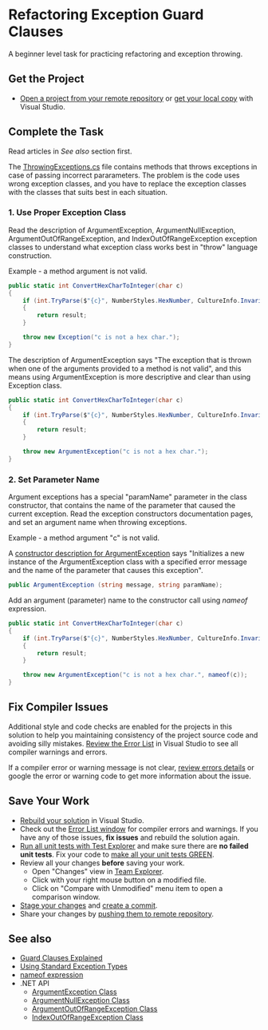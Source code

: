 # Refactoring Exception Guard Clauses

A beginner level task for practicing refactoring and exception throwing.


## Get the Project

* [Open a project from your remote repository](https://docs.microsoft.com/en-us/visualstudio/get-started/tutorial-open-project-from-repo) or [get your local copy](https://docs.microsoft.com/en-us/azure/devops/repos/git/clone#clone-from-another-git-provider) with Visual Studio.


## Complete the Task

Read articles in *See also* section first.

The [ThrowingExceptions.cs](ExceptionGuardClauses/ThrowingExceptions.cs) file contains methods that throws exceptions in case of passing incorrect pararameters. The problem is the code uses wrong exception classes, and you have to replace the exception classes with the classes that suits best in each situation.

### 1. Use Proper Exception Class

Read the description of ArgumentException, ArgumentNullException, ArgumentOutOfRangeException, and IndexOutOfRangeException exception classes to understand what exception class works best in "throw" language construction.

Example - a method argument is not valid.

```cs
public static int ConvertHexCharToInteger(char c)
{
    if (int.TryParse($"{c}", NumberStyles.HexNumber, CultureInfo.InvariantCulture, out int result))
    {
        return result;
    }

    throw new Exception("c is not a hex char.");
}
```

The description of ArgumentException says "The exception that is thrown when one of the arguments provided to a method is not valid", and this means using ArgumentException is more descriptive and clear than using Exception class.

```cs
public static int ConvertHexCharToInteger(char c)
{
    if (int.TryParse($"{c}", NumberStyles.HexNumber, CultureInfo.InvariantCulture, out int result))
    {
        return result;
    }

    throw new ArgumentException("c is not a hex char.");
}
```

### 2. Set Parameter Name

Argument exceptions has a special "paramName" parameter in the class constructor, that contains the name of the parameter that caused the current exception. Read the exception constructors documentation pages, and set an argument name when throwing exceptions.

Example - a method argument "c" is not valid.

A [constructor description for ArgumentException](https://docs.microsoft.com/en-us/dotnet/api/system.argumentexception.-ctor?view=net-5.0#System_ArgumentException__ctor_System_String_System_String_) says "Initializes a new instance of the ArgumentException class with a specified error message and the name of the parameter that causes this exception".

```cs
public ArgumentException (string message, string paramName);
```

Add an argument (parameter) name to the constructor call using _nameof_ expression.

```cs
public static int ConvertHexCharToInteger(char c)
{
    if (int.TryParse($"{c}", NumberStyles.HexNumber, CultureInfo.InvariantCulture, out int result))
    {
        return result;
    }

    throw new ArgumentException("c is not a hex char.", nameof(c));
}
```


## Fix Compiler Issues

Additional style and code checks are enabled for the projects in this solution to help you maintaining consistency of the project source code and avoiding silly mistakes. [Review the Error List](https://docs.microsoft.com/en-us/visualstudio/ide/find-and-fix-code-errors#review-the-error-list) in Visual Studio to see all compiler warnings and errors.

If a compiler error or warning message is not clear, [review errors details](https://docs.microsoft.com/en-us/visualstudio/ide/find-and-fix-code-errors#review-errors-in-detail) or google the error or warning code to get more information about the issue.


## Save Your Work

* [Rebuild your solution](https://docs.microsoft.com/en-us/visualstudio/ide/building-and-cleaning-projects-and-solutions-in-visual-studio) in Visual Studio.
* Check out the [Error List window](https://docs.microsoft.com/en-us/visualstudio/ide/reference/error-list-window) for compiler errors and warnings. If you have any of those issues, **fix issues** and rebuild the solution again.
* [Run all unit tests with Test Explorer](https://docs.microsoft.com/en-us/visualstudio/test/run-unit-tests-with-test-explorer) and make sure there are **no failed unit tests**. Fix your code to [make all your unit tests GREEN](https://stackoverflow.com/questions/276813/what-is-red-green-testing).
* Review all your changes **before** saving your work.
    * Open "Changes" view in [Team Explorer](https://docs.microsoft.com/en-us/visualstudio/ide/reference/team-explorer-reference).
    * Click with your right mouse button on a modified file.
    * Click on "Compare with Unmodified" menu item to open a comparison window.
* [Stage your changes](https://docs.microsoft.com/en-us/azure/devops/repos/git/commits#stage-your-changes) and [create a commit](https://docs.microsoft.com/en-us/azure/devops/repos/git/commits#create-a-commit).
* Share your changes by [pushing them to remote repository](https://docs.microsoft.com/en-us/azure/devops/repos/git/pushing).


## See also

* [Guard Clauses Explained](https://medium.com/@maximegel/what-are-guard-clauses-and-how-to-use-them-350c8f1b6fd2)
* [Using Standard Exception Types](https://docs.microsoft.com/en-us/dotnet/standard/design-guidelines/using-standard-exception-types)
* [nameof expression](https://docs.microsoft.com/en-us/dotnet/csharp/language-reference/operators/nameof)
* .NET API
  * [ArgumentException Class](https://docs.microsoft.com/en-us/dotnet/api/system.argumentexception)
  * [ArgumentNullException Class](https://docs.microsoft.com/en-us/dotnet/api/system.argumentnullexception)
  * [ArgumentOutOfRangeException Class](https://docs.microsoft.com/en-us/dotnet/api/system.argumentoutofrangeexception)
  * [IndexOutOfRangeException Class](https://docs.microsoft.com/en-us/dotnet/api/system.indexoutofrangeexception)
